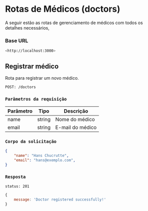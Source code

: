 # Rotas de Médicos (doctors)

A seguir estão as rotas de gerenciamento de médicos com todos os detalhes necessários,

### Base URL

```bash
<http://localhost:3000>
```


## Registrar médico

Rota para registrar um novo médico.

```bash
POST: /doctors
```


### `Parâmetros da requisição`

| Parâmetro | Tipo   | Descrição         |
| --------- | ------ | ----------------- |
| name      | string | Nome do médico   |
| email     | string | E-mail do médico |

### `Corpo da solicitação`

```json
{
	"name": "Hans Chucrutte",
	"email": "hans@exemplo.com",
}
```


### `Resposta`

```http 
status: 201
```

```js
{
	message: 'Doctor registered successfully!'
}
```

